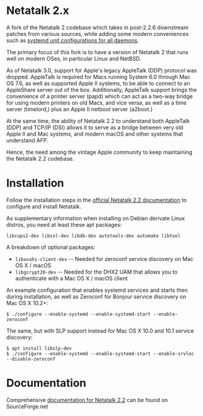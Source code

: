 # Netatalk 2.x
A fork of the Netatalk 2 codebase which takes in post-2.2.6 downstream patches from various sources, while adding some modern conveniences such as [systemd unit configurations for all daemons](https://github.com/rdmark/Netatalk/tree/branch-netatalk-2-2-x/distrib/initscripts).

The primary focus of this fork is to have a version of Netatalk 2 that runs well on modern OSes, in particular Linux and NetBSD.

As of Netatalk 3.0, support for Apple's legacy AppleTalk (DDP) protocol was dropped. AppleTalk is required for Macs running System 6.0 through Mac OS 7.6, as well as supported Apple II systems, to be able to connect to an AppleShare server out of the box. Additionally, AppleTalk support brings the convenience of a printer server (papd) which can act as a two-way bridge for using modern printers on old Macs, and vice versa, as well as a time server (timelord,) plus an Apple II netboot server (a2boot.)

At the same time, the ability of Netatalk 2.2 to understand both AppleTalk (DDP) and TCP/IP (DSI) allows it to serve as a bridge between very old Apple II and Mac systems, and modern macOS and other systems that understand AFP.

Hence, the need among the vintage Apple community to keep maintaining the Netatalk 2.2 codebase.

# Installation
Follow the installation steps in the [official Netatalk 2.2 documentation](http://netatalk.sourceforge.net/2.2/htmldocs/installation.html) to configure and install Netatalk.

As supplementary information when installing on Debian derivate Linux distros, you need at least these apt packages:
```
libcups2-dev libssl-dev libdb-dev autotools-dev automake libtool
```

A breakdown of optional packages:
- ``` libavahi-client-dev ``` -- Needed for zeroconf service discovery on Mac OS X / macOS
- ``` libgcrypt20-dev ``` -- Needed for the DHX2 UAM that allows you to authenticate with a Mac OS X / macOS client

An example configuration that enables systemd services and starts then during installation, as well as Zeroconf for Bonjour service discovery on Mac OS X 10.2+:
```
$ ./configure --enable-systemd --enable-systemd-start --enable-zeroconf
```

The same, but with SLP support instead for Mac OS X 10.0 and 10.1 service discovery:
```
$ apt install libslp-dev
$ ./configure --enable-systemd --enable-systemd-start --enable-srvloc --disable-zeroconf
```

# Documentation
Comprehensive [documentation for Netatalk 2.2](http://netatalk.sourceforge.net/2.2/htmldocs/) can be found on SourceForge.net
